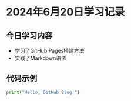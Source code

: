 # 2024年6月20日学习记录  
## 今日学习内容  
- 学习了GitHub Pages搭建方法  
- 实践了Markdown语法  
## 代码示例  
```python
print("Hello, GitHub Blog!")
